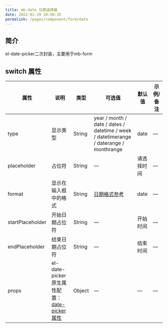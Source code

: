 ```yaml
---
title: mb-date 日期选择器
date: 2022-01-29 20:50:35
permalink: /pages/component/form/date
---
```

## 简介
el-date-picker二次封装，主要用于mb-form
## switch 属性
<table>
    <thead>
        <tr>
            <th>属性</th>
            <th>说明</th>
            <th>类型</th>
            <th>可选值</th>
            <th>默认值</th>
            <th>示例/备注</th>
        </tr>
    </thead>
    <tbody>
        <tr>
            <td>type</td>
            <td>显示类型</td>
            <td>String</td>
            <td>year / month / date / dates / datetime / week / datetimerange / daterange / monthrange</td>
            <td>date</td>
            <td>—</td>
        </tr>
        <tr>
            <td>placeholder</td>
            <td>占位符</td>
            <td>String</td>
            <td>—</td>
            <td>请选择时间</td>
            <td>—</td>
        </tr>
        <tr>
            <td>format</td>
            <td>显示在输入框中的格式</td>
            <td>String</td>
            <td><a target="_blank" href="https://day.js.org/docs/zh-CN/display/format">日期格式参考</a></td>
            <td>date</td>
            <td>—</td>
        </tr>
        <tr>
            <td>startPlaceholder</td>
            <td>开始日期占位符</td>
            <td>String</td>
            <td>—</td>
            <td>开始时间</td>
            <td>—</td>
        </tr>
        <tr>
            <td>endPlaceholder</td>
            <td>结束日期占位符</td>
            <td>String</td>
            <td>—</td>
            <td>结束时间</td>
            <td>—</td>
        </tr>
        <tr>
            <td>props</td>
            <td>el-date-picker原生属性配置：<a target="_blank" href="https://element-plus.org/zh-CN/component/date-picker.html#%E5%B1%9E%E6%80%A7">date-picker属性</a></td>
            <td>Object</td>
            <td>—</td>
            <td>—</td>
            <td>—</td>
        </tr>
    </tbody>
</table>
